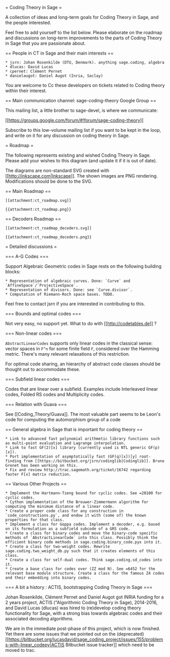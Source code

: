 = Coding Theory in Sage =

A collection of ideas and long-term goals for Coding Theory in Sage, and the people interested.

Feel free to add yourself to the list below. Please elaborate on the roadmap and
discussions on long-term improvements to the parts of Coding Theory in Sage that
you are passionate about.



== People in CT in Sage and their main interests ==

    * jsrn: Johan Rosenkilde (DTU, Denmark). anything sage.coding, algebra
    * dlucas: David Lucas
    * cpernet: Clément Pernet
    * danielaugot: Daniel Augot (Inria, Saclay)

You are welcome to Cc these developers on tickets related to Coding theory
within their interest.


== Main communication channel: sage-coding-theory Google Group ==

This mailing list, a little brother to sage-devel, is where we communicate:

[[https://groups.google.com/forum/#!forum/sage-coding-theory]]

Subscribe to this low-volume mailing list if you want to be kept in the loop,
and write on it for any discussion on coding theory in Sage.

= Roadmap =

The following represents existing and wished Coding Theory in Sage. Please add
your wishes to this diagram (and update it if it is out of date).

The diagrams are non-standard SVG created with [[http://inkscape.com|Inkscape]]. The shown images are PNG rendering. Modifications should be done to the SVG.

== Main Roadmap ==

    [[attachment:ct_roadmap.svg]]

    {{attachment:ct_roadmap.png}}

== Decoders Roadmap ==

    [[attachment:ct_roadmap_decoders.svg]]

    {{attachment:ct_roadmap_decoders.png}}

= Detailed discussions =

=== A-G Codes ===

Support Algebraic Geometric codes in Sage rests on the following building blocks:

    * Representation of algebraic curves. Done: `Curve` and `AffineSpace`/`ProjectiveSpace`.
    * Representation of divisors. Done: see `Curve.divisor`.
    * Computation of Riemann-Roch space bases. TODO.

Feel free to contact jsrn if you are interested in contributing to this.

=== Bounds and optimal codes ===

Not very easy, no support yet. What to do with [[http://codetables.de]] ?

=== Non-linear codes ===

`AbstractLinearCodes` supports only linear codes in the classical sense: vector
spaces in `F^n` for some finite field `F`, considered over the Hamming metric.
There's many relevant relaxations of this restriction.

For optimal code sharing, an hierarchy of abstract code classes should be
thought out to accommodate these.


=== Subfield linear codes ===

Codes that are linear over a subfield. Examples include Interleaved linear
codes, Folded RS codes and Multiplicity codes.


=== Relation with Guava ===

See [[Coding_Theory/Guava]]. The most valuable part seems to be Leon's code for computing the automorphism group of a code


== General algebra in Sage that is important for coding theory ==

    * Link to advanced fast polynomial arithmetic library functions such as multi-point evaluation and Lagrange interpolation.
    * Link to fast GF(2)[x] library (currently used is NTL generic GF(p)[x]).
    * Port implementation of asymptotically fast (GF(q)[x])[y] root-finding from [[https://bitbucket.org/jsrn/codinglib|Codinglib]]. Bruno Grenet has been working on this.
    * Fix and review http://trac.sagemath.org/ticket/16742 regarding faster F[x] matrix reduction.


== Various Other Projects ==

    * Implement the Hartmann-Tzeng bound for cyclic codes. See =20100 for cyclic codes.
    * Cython implementation of the Brouwer-Zimmermann algorithm for computing the minimum distance of a linear code.
    * Create a proper code class for any construction in `code_constructions.py`, and endow it with (some of) the known properties for that class.
    * Implement a class for Goppa codes. Implement a decoder, e.g. based on its formulation as a subfield subcode of a GRS code.
    * Create a class for binary codes and move the binary-code specific methods of `AbstractLinearCode` into this class. Possibly think the efficient binary code methods in sage.coding.binary_code.pyx into it.
    * Create a class for two-weight codes. Rewrite sage.coding.two_weight_db.py such that it creates elements of this class.
    * Create a class for self-dual codes. Think sage.coding.sd_codes into it.
    * Create a base class for codes over (ZZ mod N). See =6452 for the relevant base module structure. Create a class for the famous Z4 codes and their embedding into binary codes.


=== A bit a history : ACTIS, bootstrapping Coding Theory in Sage ===

Johan Rosenkilde, Clément Pernet and Daniel Augot got INRIA funding for a 2 years project, ACTIS ("Algorithmic Coding Theory in Sage), 2014-2016, and David Lucas (dlucas) was hired to (re)develop coding
theory functionality for Sage, with a strong bias towards algebraic codes and their associated decoding algorithms.

We are in the immediate post-phase of this project, which is now finished. Yet there are some issues that we pointed out on the (deprecated) [[https://bitbucket.org/lucasdavid/sage_coding_project/issues/155/problems-with-linear_codepy|ACTIS Bitbucket issue tracker]] which need to be moved to trac.

  
